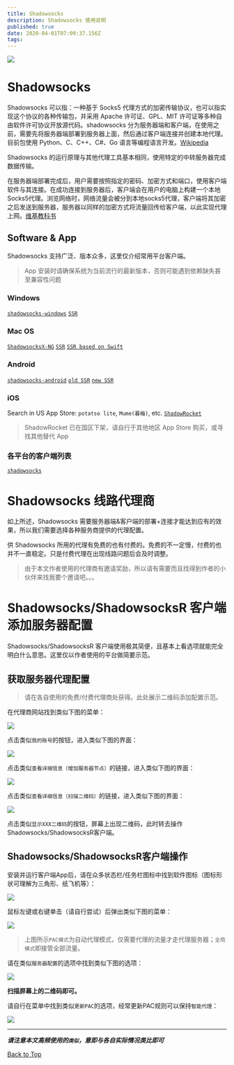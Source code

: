 ```yaml
---
title: Shadowsocks
description: Shadowsocks 使用说明
published: true
date: 2020-04-01T07:09:37.156Z
tags: 
---
```


<span id="top"></span>
![](https://avatars1.githubusercontent.com/u/3006190?s=200&v=4)

# Shadowsocks

Shadowsocks 可以指：一种基于 Socks5 代理方式的加密传输协议，也可以指实现这个协议的各种传输包，并采用 Apache 许可证、GPL、MIT 许可证等多种自由软件许可协议开放源代码。shadowsocks 分为服务器端和客户端，在使用之前，需要先将服务器端部署到服务器上面，然后通过客户端连接并创建本地代理。目前包使用 Python、C、C++、C#、Go 语言等编程语言开发。[Wikipedia](https://zh.wikipedia.org/wiki/Shadowsocks)

Shadowsocks 的运行原理与其他代理工具基本相同，使用特定的中转服务器完成数据传输。

在服务器端部署完成后，用户需要按照指定的密码、加密方式和端口，使用客户端软件与其连接。在成功连接到服务器后，客户端会在用户的电脑上构建一个本地Socks5代理。浏览网络时，网络流量会被分到本地socks5代理，客户端将其加密之后发送到服务器，服务器以同样的加密方式将流量回传给客户端，以此实现代理上网。[维基教科书](https://zh.wikibooks.org/wiki/Shadowsocks)

## Software & App

Shadowsocks 支持广泛、版本众多，这里仅介绍常用平台客户端。

> App 安装时请确保系统为当前流行的最新版本，否则可能遇到依赖缺失甚至兼容性问题

### Windows

[`shadowsocks-windows`](https://github.com/shadowsocks/shadowsocks-windows)
[`SSR`](https://github.com/shadowsocksr-backup/shadowsocksr-csharp/releases)

### Mac OS

[`ShadowsocksX-NG`](https://github.com/shadowsocks/ShadowsocksX-NG)
[`SSR`](https://github.com/qinyuhang/ShadowsocksX-NG-R)
[`SSR based on Swift`](https://github.com/wzdnzd/ShadowsocksX-NG-R)

### Android

[`shadowsocks-android`](https://github.com/shadowsocks/shadowsocks-android)
[`old SSR`](https://github.com/shadowsocksr-backup/shadowsocksr-android/releases)
[`new SSR`](https://github.com/shadowsocksrr/shadowsocksr-android)

### iOS

Search in US App Store: `potatso lite`, `Mume(暮梅)`, etc.
[`ShadowRocket`](https://itunes.apple.com/hk/app/shadowrocket/id932747118?l=en&mt=8)
> ShadowRocket 已在国区下架，请自行于其他地区 App Store 购买，或寻找其他替代 App

### 各平台的客户端列表

[`shadowsocks`](https://shadowsocks.org/en/download/clients.html)

# Shadowsocks 线路代理商

如上所述，Shadowsocks 需要服务器端&客户端的部署+连接才能达到应有的效果，所以我们需要选择各种服务商提供的代理配置。

供 Shadowsocks 所用的代理有免费的也有付费的。免费的不一定慢，付费的也并不一直稳定。只是付费代理在出现线路问题后会及时调整。

> 由于本文作者使用的代理商有邀请奖励，所以请有需要而且找得到作者的小伙伴来找我要个邀请吧。。。

# Shadowsocks/ShadowsocksR 客户端添加服务器配置

Shadowsocks/ShadowsocksR 客户端使用极其简便，且基本上看选项就能完全明白什么意思。这里仅以作者使用的平台做简要示范。

## 获取服务器代理配置

> 请在各自使用的免费/付费代理商处获得。此处展示二维码添加配置示范。

在代理商网站找到类似下图的菜单：

![](http://lx-public-pic.oss-cn-shanghai.aliyuncs.com/Shadowsocks/%E5%B1%8F%E5%B9%95%E5%BF%AB%E7%85%A7%202019-03-11%2011.06.38.png)

点击类似`我的账号`的按钮，进入类似下图的界面：

![](http://lx-public-pic.oss-cn-shanghai.aliyuncs.com/Shadowsocks/%E5%B1%8F%E5%B9%95%E5%BF%AB%E7%85%A7%202019-03-11%2011.10.07.png)

点击类似`查看详细信息（增加服务器节点）`的链接，进入类似下图的界面：

![](http://lx-public-pic.oss-cn-shanghai.aliyuncs.com/Shadowsocks/%E5%B1%8F%E5%B9%95%E5%BF%AB%E7%85%A7%202019-03-11%2011.11.40.png)

点击类似`查看详细信息（扫描二维码）`的链接，进入类似下图的界面：

![](http://lx-public-pic.oss-cn-shanghai.aliyuncs.com/Shadowsocks/%E5%B1%8F%E5%B9%95%E5%BF%AB%E7%85%A7%202019-03-11%2011.12.37.png)

点击类似`显示XXX二维码`的按钮，屏幕上出现二维码，此时转去操作Shadowsocks/ShadowsocksR客户端。

## Shadowsocks/ShadowsocksR客户端操作

安装并运行客户端App后，请在众多状态栏/任务栏图标中找到软件图标（图标形状可理解为三角形、纸飞机等）：

![](http://lx-public-pic.oss-cn-shanghai.aliyuncs.com/Shadowsocks/%E5%B1%8F%E5%B9%95%E5%BF%AB%E7%85%A7%202019-03-11%2011.14.04.png)

鼠标左键或右键单击（请自行尝试）后弹出类似下图的菜单：

![](http://lx-public-pic.oss-cn-shanghai.aliyuncs.com/Shadowsocks/%E5%B1%8F%E5%B9%95%E5%BF%AB%E7%85%A7%202019-03-11%2011.14.29.png)

> 上图所示`PAC模式`为自动代理模式，仅需要代理的流量才走代理服务器；`全局模式`即接管全部流量。

请在类似`服务器配置`的选项中找到类似下图的选项：

![](http://lx-public-pic.oss-cn-shanghai.aliyuncs.com/Shadowsocks/%E5%B1%8F%E5%B9%95%E5%BF%AB%E7%85%A7%202019-03-11%2011.15.33.png)

**扫描屏幕上的二维码即可。**

请自行在菜单中找到类似`更新PAC`的选项，经常更新PAC规则可以保持`智能代理`：

![](http://lx-public-pic.oss-cn-shanghai.aliyuncs.com/Shadowsocks/%E5%B1%8F%E5%B9%95%E5%BF%AB%E7%85%A7%202019-03-11%2011.16.04.png)

---

***请注意本文高频使用的`类似`，意即与各自实际情况类比即可***

[Back to Top](#top)